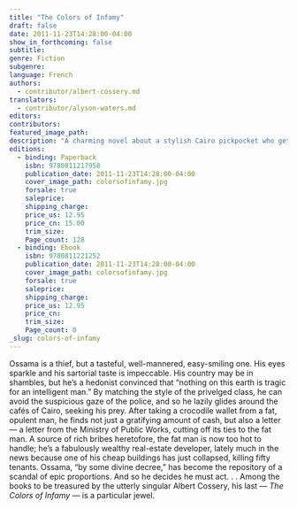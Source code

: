 ```yaml
---
title: "The Colors of Infamy"
draft: false
date: 2011-11-23T14:28:00-04:00
show_in_forthcoming: false
subtitle:
genre: Fiction
subgenre:
language: French
authors:
  - contributor/albert-cossery.md
translators:
  - contributor/alyson-waters.md
editors:
contributors:
featured_image_path:
description: "A charming novel about a stylish Cairo pickpocket who gets more than he bargained for "
editions:
  - binding: Paperback
    isbn: 9780811217958
    publication_date: 2011-11-23T14:28:00-04:00
    cover_image_path: colorsofinfamy.jpg
    forsale: true
    saleprice:
    shipping_charge:
    price_us: 12.95
    price_cn: 15.00
    trim_size:
    Page_count: 128
  - binding: Ebook
    isbn: 9780811221252
    publication_date: 2011-11-23T14:28:00-04:00
    cover_image_path: colorsofinfamy.jpg
    forsale: true
    saleprice:
    shipping_charge:
    price_us: 12.95
    price_cn:
    trim_size:
    Page_count: 0
_slug: colors-of-infamy
---
```


Ossama is a thief, but a tasteful, well-mannered, easy-smiling one. His eyes sparkle and his sartorial taste is impeccable. His country may be in shambles, but he’s a hedonist convinced that “nothing on this earth is tragic for an intelligent man.” By matching the style of the privelged class, he can avoid the suspicious gaze of the police, and so he lazily glides around the cafés of Cairo, seeking his prey. After taking a crocodile wallet from a fat, opulent man, he finds not just a gratifying amount of cash, but also a letter — a letter from the Ministry of Public Works, cutting off its ties to the fat man. A source of rich bribes heretofore, the fat man is now too hot to handle; he’s a fabulously wealthy real-estate developer, lately much in the news because one of his cheap buildings has just collapsed, killing fifty tenants. Ossama, “by some divine decree,” has become the repository of a scandal of epic proportions. And so he decides he must act. . . Among the books to be treasured by the utterly singular Albert Cossery, his last — _The Colors of Infamy_ — is a particular jewel.

